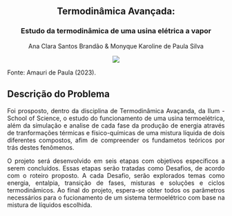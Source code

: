 <h2 align="center"> Termodinâmica Avançada: </h2>
<h3 align="center"> Estudo da termodinâmica de uma usina elétrica a vapor </h3>

<p align="center"> Ana Clara Santos Brandão &  Monyque Karoline de Paula Silva </p>

<p align="center"><img src="https://user-images.githubusercontent.com/106619091/225313553-b47b8234-48aa-4ef2-aeb5-2177a5c42312.png"></p>

<p align=""> Fonte: Amauri de Paula (2023). </p>

## Descrição do Problema
<p align="justify"> Foi prosposto, dentro da disciplina de Termodinâmica Avaçanda, da Ilum - School of Science, o estudo do funcionamento de uma usina termoelétrica, além da simulação e analise de cada fase da produção de energia através de tranformações térmicas e físico-químicas de uma mistura líquida de dois diferentes compostos, afim de compreender os fundametos teóricos por trás destes fenômenos. </p>

<p align="justify"> O projeto será desenvolvido em seis etapas com objetivos específicos a serem concluídos. Essas etapas serão tratadas como Desafios, de acordo com o roteiro proposto. A cada Desafio, serão explorados temas como energia, entalpia, transição de fases, misturas e soluções e ciclos termodinâmicos. Ao final do projeto, espera-se obter todos os parâmetros necessários para o fucionamento de um sistema termoelétrico com base na mistura de líquidos escolhida. 
